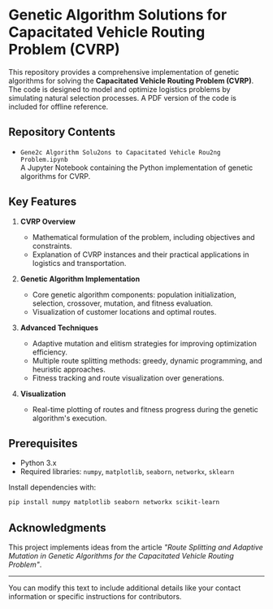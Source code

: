# Genetic Algorithm Solutions for Capacitated Vehicle Routing Problem (CVRP)

This repository provides a comprehensive implementation of genetic algorithms for solving the **Capacitated Vehicle Routing Problem (CVRP)**. The code is designed to model and optimize logistics problems by simulating natural selection processes. A PDF version of the code is included for offline reference.

## Repository Contents

- `Gene2c Algorithm Solu2ons to Capacitated Vehicle Rou2ng Problem.ipynb`  
  A Jupyter Notebook containing the Python implementation of genetic algorithms for CVRP.

## Key Features

1. **CVRP Overview**  
   - Mathematical formulation of the problem, including objectives and constraints.  
   - Explanation of CVRP instances and their practical applications in logistics and transportation.

2. **Genetic Algorithm Implementation**  
   - Core genetic algorithm components: population initialization, selection, crossover, mutation, and fitness evaluation.  
   - Visualization of customer locations and optimal routes.

3. **Advanced Techniques**  
   - Adaptive mutation and elitism strategies for improving optimization efficiency.  
   - Multiple route splitting methods: greedy, dynamic programming, and heuristic approaches.  
   - Fitness tracking and route visualization over generations.

4. **Visualization**  
   - Real-time plotting of routes and fitness progress during the genetic algorithm's execution.

## Prerequisites

- Python 3.x
- Required libraries: `numpy`, `matplotlib`, `seaborn`, `networkx`, `sklearn`

Install dependencies with:  
```bash
pip install numpy matplotlib seaborn networkx scikit-learn
```

## Acknowledgments

This project implements ideas from the article *"Route Splitting and Adaptive Mutation in Genetic Algorithms for the Capacitated Vehicle Routing Problem"*.

---

You can modify this text to include additional details like your contact information or specific instructions for contributors.
